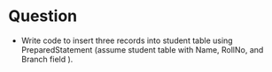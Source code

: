 # Question

-   Write code to insert three records into student table using PreparedStatement
    (assume student table with Name, RollNo, and Branch field ).
